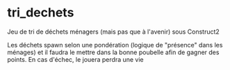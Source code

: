 # tri_dechets
Jeu de tri de déchets ménagers (mais pas que à l'avenir) sous Construct2

Les déchets spawn selon une pondération (logique de "présence" dans les ménages) et il faudra le mettre dans la bonne poubelle afin de gagner des points.
En cas d'échec, le jouera perdra une vie
